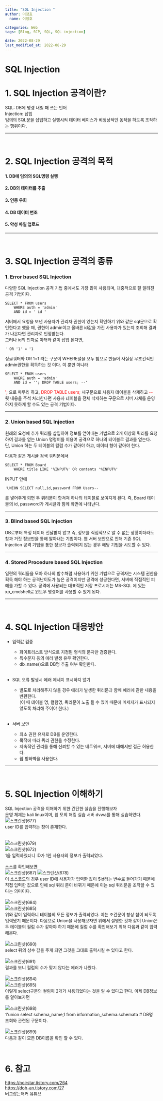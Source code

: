 ```yaml
---
title: "SQL Injection "
author: 이정호 
  name: 이정호

categories: Web
tags: [Blog, SCP, SQL, SQL injection] 

date: 2022-08-29
last_modified_at: 2022-08-29
---
```



SQL Injection  
=============
# 1. SQL Injection 공격이란?  

SQL: DB에 명령 내릴 때 쓰는 언어  
Injection: 삽입  
임의의 SQL문을 삽입하고 실행시켜 데이터 베이스가 비정상적인 동작을 하도록
조작하는 행위이다.   

***
<br>

# 2. SQL Injection 공격의 목적

#### 1. DB에 임의의 SQL명령 실행
#### 2. DB의 데이터를 추출
#### 3. 인증 우회 
#### 4. DB 데이터 변조
#### 5. 악성 파일 업로드
***
<br>

# 3. SQL Injection 공격의 종류

### 1. Error based SQL Injection   
다양한 SQL Injection 공격 기법 중에서도 가장 많이 사용되며, 대중적으로 잘 알려진 공격 기법이다.
```
SELECT * FROM users
	WHERE auth = 'admin'
	AND id = ' id '
```
서버에서 요청을 보낸 사용자가 관리자 권한이 있는지 확인하기 위와 같은 sql문으로 확인한다고 했을 때,
권한이 admin이고 올바른 id값을 가진 사용자가 있는지 조회해 결과가 나온다면 관리자로 인정받는다.    
그러나 id의 인자로 아래와 같이 삽입 된다면,
```
' OR '1' = '1
```
싱글쿼터와 OR 1=1 라는 구문이 WHERE절을 모두 참으로 만들어 사실상 무조건적인 admin권한을 획득하는 것 이다.
이 뿐만 아니라
```
SELECT * FROM users
	WHERE auth = 'admin'
	AND id = ''; DROP TABLE users; --'   
````    
<span style="color:red">';</span>
 으로 마무리 하고, <span style="color:red">DROP TABLE users;</span> 새구문으로 사용자 테이블을 삭제하고 <span style="color:red">--</span> 뒷 내용을 주석 처리한다면
사용자 테이블을 전체 삭제하는 구문으로 서버 자체를 운영하지 못하게 할 수도 있는 공격 기법이다.
***
### 2. Union based SQL Injection
원래의 요청에 추가 쿼리를 삽입하여 정보를 얻어내는 기법으로 
2개 이상의 쿼리를 요청하여 결과를 얻는 Union 명령어를 이용여 공격으로 하나의 테이블로 결과를 얻는다.  
단, Union 하는 두 테이블의 컬럼 수가 같아야 하고, 데이터 형이 같아야 한다.

다음과 같은 게시글 검색 쿼리문에서
```
SELECT * FROM Board 
	WHERE title LIKE '%INPUT%' OR contents '%INPUT%'
```
INPUT 안에
```
'UNION SELECT null,id,password FROM Users--    
```
를 넣어주게 되면 두 쿼리문이 합쳐져 하나의 테이블로 보여지게 된다.
즉, Board 테이블의 id, password가 게시글과 함께 화면에 나타난다.
***

### 3. Blind based SQL Injection   
DB로부터 특정 데이터 전달받지 않고 즉, 정보를 직접적으로 알 수 없는 상황이더라도 참과 거짓 정보만을 통해 알아내는 기법이다.
웹 서버 보안으로 인해 기존 SQL Injection 공격 기법을 통한 정보가 출력되지 않는 경우 해당 기법을 시도할 수 있다.
***

### 4. Stored Procedure based SQL Injection   
일련의 쿼리들을 모아 하나의 함수처럼 사용하기 위한 기법으로 공격자는 시스템 권한을 획득 해야 하는 
공격난이도가 높은 공격이지만 공격에 성공한다면, 서버에 직접적인 피해를 가할 수 있다.
공격에 사용되는 대표적인 저장 프로시저는 MS-SQL 에 있는 xp_cmdshell로 윈도우 명령어를 사용할 수 있게 된다.
***

<br>

# 4. SQL Injection 대응방안

* 입력값 검증   
   * 화이트리스트 방식으로 지정된 형식의 문자만 검증한다.
   * 특수문자 등의 에러 발생 유무 확인한다.  
   * db_name()으로 DB명 추출 여부 확인한다.
   
   <br>

* SQL 오류 발생시 에러 메세지 표시하지 않기
  * 별도로 처리해주지 않을 경우 에러가 발생한 쿼리문과 함께 에러에 관한 내용을 반환한다.    
   (이 때 테이블 명, 컬럼명, 쿼리문이 노출 될 수 있기 때문에 메세지가 표시되지 않도록 처리해 주어야 한다.)  
    <br>

* 서버 보안   
   * 최소 권한 유저로 DB를 운영한다.   
   * 목적에 따라 쿼리 권한을 수정한다.   
   * 지속적인 관리를 통해 신뢰할 수 있는 네트워크, 서버에 대해서만 접근 허용한다.
   * 웹 방화벽을 사용한다.   
--------------------------

<br>

# 5. SQL Injection 이해하기
SQL Injection 공격을 이해하기 위한 간단한 실습을 진행해보자  
운영 체제는 kali linux이며, 웹 모의 해킹 실습 서버 dvwa를 통해 실습하였다.        
![스크린샷(677)](https://user-images.githubusercontent.com/102301788/187028966-6c569fdc-9922-4aae-acb0-db6b717840b8.png)   
user ID를 입력하는 창이 존재한다.      
<br>    
![스크린샷(679)](https://user-images.githubusercontent.com/102301788/187028981-a57cb4c3-bc6d-4eef-bf7b-a2c3743ff0d6.png)  
![스크린샷(672)](https://user-images.githubusercontent.com/102301788/187028985-b79ebf8b-09c2-403e-ad88-d36281515c37.png)   
1을 입력하였더니 ID가 1인 사용자의 정보가 출력되었다.   
<br>
소스를 확인해보면   
![스크린샷(687)](https://user-images.githubusercontent.com/102301788/187029208-95fc44f1-cf90-4c2f-adee-fe41a06040d4.png)
![스크린샷(678)](https://user-images.githubusercontent.com/102301788/187029256-5fe03a93-ba42-4d5c-92bb-0e353478b4cd.png)   
이 소스코드의 경우 user ID에 사용자가 입력한 값이
$id라는 변수로 들어가기 때문에 직접 입력한 값으로 인해 sql 쿼리 문이 바뀌기 때문에 이는 sql 쿼리문을 조작할 수 있다는 의미이다.    
<br>
![스크린샷(684)](https://user-images.githubusercontent.com/102301788/187029014-a2be982b-a021-4456-8c81-e3cac8a76cd0.png)  
![스크린샷(685)](https://user-images.githubusercontent.com/102301788/187029016-94a548ec-c90e-4f8d-bd8c-297e1c1f1984.png)   
위와 같이 입력하니 테이블의 모든 정보가 출력되었다. 이는 조건문이 항상 참이 되도록 입력됐기 때문이다. 다음으로 Union을 사용해보자면 위에서 설명한 것과 같이 Union은 두 테이블의 컬럼 수가 같아야 하기 때문에 컬럼 수를 확인해보기 위해 다음과 같이 입력해본다.    
<br>
![스크린샷(690)](https://user-images.githubusercontent.com/102301788/187029832-e51a942c-e774-49d6-b818-d6a0e66b2714.png)   
select 뒤의 상수 값을 주게 되면 그것을 그대로 출력시킬 수 있다고 한다. 
<br>  
![스크린샷(691)](https://user-images.githubusercontent.com/102301788/187029955-a04f9230-c044-474e-a61e-8dbd61eecd8b.png)   
결과를 보니 컬럼의 수가 맞지 않다는 에러가 나왔다.    
<br>
![스크린샷(694)](https://user-images.githubusercontent.com/102301788/187030045-9e3b876b-a64b-47ff-9994-5383a4ecd622.png)    
![스크린샷(695)](https://user-images.githubusercontent.com/102301788/187030051-731fdf6b-6a6c-4250-aa6e-447e6a29be75.png)    
이렇게 select구문의 컬럼이 2개가 사용되었다는 것을 알 수 있다고 한다. 이제 DB정보를 알아보자면   
<br>
![스크린샷(698)](https://user-images.githubusercontent.com/102301788/187030394-29a70fad-9ee1-4552-8967-b5a8dfff31fe.png)     
1'union select schema_name,1 from information_schema.schemata #
DB명 조회와 관련된 구문이다.     
<br>
![스크린샷(699)](https://user-images.githubusercontent.com/102301788/187030406-832fbbc0-3d11-4fd7-9fe9-3a4aa197c9b6.png)   
다음과 같이 모든 DB이름을 확인 할 수 있다.

<br>

# 6. 참고
https://noirstar.tistory.com/264   
https://doh-an.tistory.com/27   
버그잡는해커 유튜브

